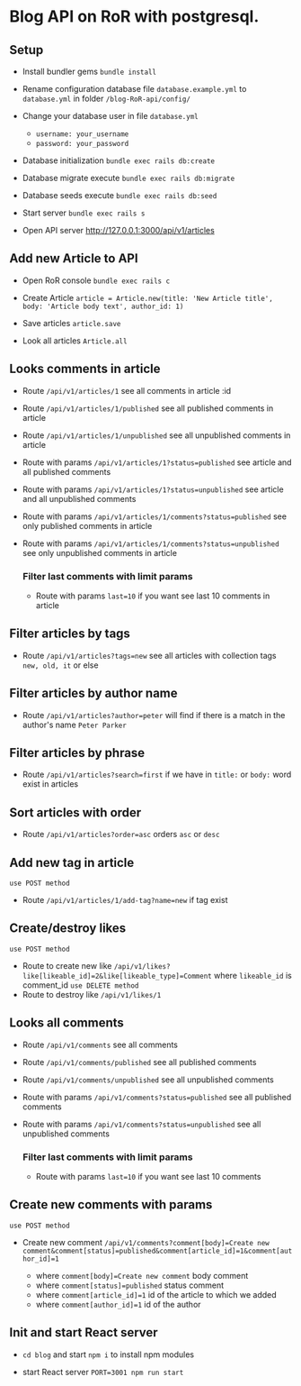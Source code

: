 # Blog API on RoR with postgresql.

## Setup

* Install bundler gems `bundle install`

* Rename configuration database file `database.example.yml` to `database.yml` in folder `/blog-RoR-api/config/`

* Change your database user in file `database.yml`
  - `username: your_username`
  - `password: your_password`

* Database initialization `bundle exec rails db:create`

* Database migrate execute `bundle exec rails db:migrate`

* Database seeds execute `bundle exec rails db:seed`

* Start server `bundle exec rails s`

* Open API server http://127.0.0.1:3000/api/v1/articles

## Add new Article to API

* Open RoR console `bundle exec rails c`

* Create Article `article = Article.new(title: 'New Article title', body: 'Article body text', author_id: 1)`

* Save articles `article.save`

* Look all articles `Article.all`

## Looks comments in article

* Route `/api/v1/articles/1` see all comments in article :id

* Route `/api/v1/articles/1/published` see all published comments in article

* Route `/api/v1/articles/1/unpublished` see all unpublished comments in article

* Route with params `/api/v1/articles/1?status=published` see article and all published comments

* Route with params `/api/v1/articles/1?status=unpublished` see article and all unpublished comments

* Route with params `/api/v1/articles/1/comments?status=published` see only published comments in article

* Route with params `/api/v1/articles/1/comments?status=unpublished` see only unpublished comments in article
  ### Filter last comments with limit params 

  - Route with params `last=10` if you want see last 10 comments in article

## Filter articles by tags

* Route `/api/v1/articles?tags=new` see all articles with collection tags `new, old, it` or else

## Filter articles by author name

* Route `/api/v1/articles?author=peter` will find if there is a match in the author's name `Peter Parker`

## Filter articles by phrase

* Route `/api/v1/articles?search=first` if we have in `title:` or `body:` word exist in articles

## Sort articles with order

* Route `/api/v1/articles?order=asc` orders `asc` or `desc`

## Add new tag in article
`use POST method`
* Route `/api/v1/articles/1/add-tag?name=new` if tag exist
## Create/destroy likes
  `use POST method`
* Route to create new like `/api/v1/likes?like[likeable_id]=2&like[likeable_type]=Comment` where `likeable_id` is comment_id
  `use DELETE method`
* Route to destroy like `/api/v1/likes/1`

## Looks all comments

* Route `/api/v1/comments` see all comments

* Route `/api/v1/comments/published` see all published comments

* Route `/api/v1/comments/unpublished` see all unpublished comments

* Route with params `/api/v1/comments?status=published` see all published comments

* Route with params `/api/v1/comments?status=unpublished` see all unpublished comments
  ### Filter last comments with limit params 

  - Route with params `last=10` if you want see last 10 comments

## Create new comments with params
  `use POST method`
* Create new comment `/api/v1/comments?comment[body]=Create new comment&comment[status]=published&comment[article_id]=1&comment[author_id]=1`

  - where `comment[body]=Create new comment` body comment
  - where `comment[status]=published` status comment
  - where `comment[article_id]=1` id of the article to which we added
  - where `comment[author_id]=1` id of the author

## Init and start React server

* `cd blog` and start `npm i` to install npm modules

* start React server `PORT=3001 npm run start`